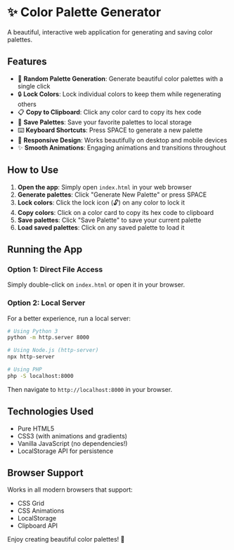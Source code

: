 # ✨ Color Palette Generator

A beautiful, interactive web application for generating and saving color palettes.

## Features

- 🎨 **Random Palette Generation**: Generate beautiful color palettes with a single click
- 🔒 **Lock Colors**: Lock individual colors to keep them while regenerating others
- 📋 **Copy to Clipboard**: Click any color card to copy its hex code
- 💾 **Save Palettes**: Save your favorite palettes to local storage
- ⌨️ **Keyboard Shortcuts**: Press SPACE to generate a new palette
- 📱 **Responsive Design**: Works beautifully on desktop and mobile devices
- ✨ **Smooth Animations**: Engaging animations and transitions throughout

## How to Use

1. **Open the app**: Simply open `index.html` in your web browser
2. **Generate palettes**: Click "Generate New Palette" or press SPACE
3. **Lock colors**: Click the lock icon (🔓) on any color to lock it
4. **Copy colors**: Click on a color card to copy its hex code to clipboard
5. **Save palettes**: Click "Save Palette" to save your current palette
6. **Load saved palettes**: Click on any saved palette to load it

## Running the App

### Option 1: Direct File Access
Simply double-click on `index.html` or open it in your browser.

### Option 2: Local Server
For a better experience, run a local server:

```bash
# Using Python 3
python -m http.server 8000

# Using Node.js (http-server)
npx http-server

# Using PHP
php -S localhost:8000
```

Then navigate to `http://localhost:8000` in your browser.

## Technologies Used

- Pure HTML5
- CSS3 (with animations and gradients)
- Vanilla JavaScript (no dependencies!)
- LocalStorage API for persistence

## Browser Support

Works in all modern browsers that support:
- CSS Grid
- CSS Animations
- LocalStorage
- Clipboard API

Enjoy creating beautiful color palettes! 🎨

